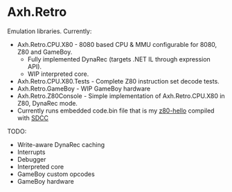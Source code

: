 # Axh.Retro
Emulation libraries.
Currently:

* Axh.Retro.CPU.X80 - 8080 based CPU & MMU configurable for 8080, Z80 and GameBoy.
  * Fully implemented DynaRec (targets .NET IL through expression API).
  * WIP interpreted core.
* Axh.Retro.CPU.X80.Tests - Complete Z80 instruction set decode tests.
* Axh.Retro.GameBoy - WIP GameBoy hardware
* Axh.Retro.Z80Console - Simple implementation of Axh.Retro.CPU.X80 in Z80, DynaRec mode.
 * Currently runs embedded code.bin file that is my [z80-hello](https://github.com/axle-h/z80-hello) compiled with [SDCC](http://sdcc.sourceforge.net/)
 
 
TODO:
* Write-aware DynaRec caching
* Interrupts
* Debugger
* Interpreted core
* GameBoy custom opcodes
* GameBoy hardware
